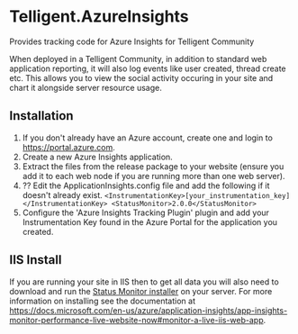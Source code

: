 # Telligent.AzureInsights
Provides tracking code for Azure Insights for Telligent Community

When deployed in a Telligent Community, in addition to standard web application reporting, it will also log events like user created, thread create etc.
This allows you to view the social activity occuring in your site and chart it alongside server resource usage.

## Installation
1. If you don't already have an Azure account, create one and login to https://portal.azure.com.
2. Create a new Azure Insights application.  
3. Extract the files from the release package to your website (ensure you add it to each web node if you are running more than one web server).
4. ?? Edit the ApplicationInsights.config file and add the following if it doesn't already exist.
`
<InstrumentationKey>[your_instrumentation_key]</InstrumentationKey>
<StatusMonitor>2.0.0</StatusMonitor>
`
5. Configure the 'Azure Insights Tracking Plugin' plugin and add your Instrumentation Key found in the Azure Portal for the application you created.

## IIS Install
If you are running your site in IIS then to get all data you will also need to download and run the [Status Monitor installer](http://go.microsoft.com/fwlink/?LinkId=506648) on your server. For more information on installing see the documentation at https://docs.microsoft.com/en-us/azure/application-insights/app-insights-monitor-performance-live-website-now#monitor-a-live-iis-web-app.
